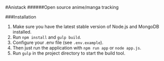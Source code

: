 #Anistack
######Open source anime/manga tracking

###Installation
1. Make sure you have the latest stable version of Node.js and MongoDB installed.
2. Run `npm install` and `gulp build`.
3. Configure your .env file (see `.env.example`).
4. Then just run the application with `npm run app` or `node app.js`.
5. Run `gulp` in the project directory to start the build tool.

<!--
###Screenshots (click images for video)
[![](http://u.cubeupload.com/Horo/jqkQIS.png)](https://gfycat.com/AstonishingSizzlingGossamerwingedbutterfly)
[![](http://u.cubeupload.com/Horo/Fv3O9m.png)](https://gfycat.com/PaltryPoshKoi)
-->